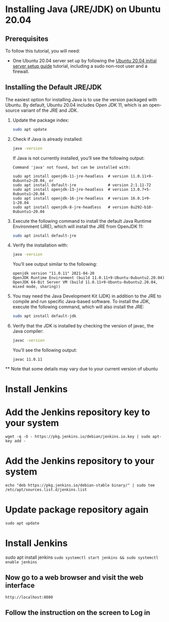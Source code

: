 # Installing Java (JRE/JDK) on Ubuntu 20.04

## Prerequisites
To follow this tutorial, you will need:

- One Ubuntu 20.04 server set up by following the [Ubuntu 20.04 initial server setup guide](link-to-setup-guide) tutorial, including a sudo non-root user and a firewall.

## Installing the Default JRE/JDK
The easiest option for installing Java is to use the version packaged with Ubuntu. By default, Ubuntu 20.04 includes Open JDK 11, which is an open-source variant of the JRE and JDK.

1. Update the package index:

    ```bash
    sudo apt update
    ```

2. Check if Java is already installed:

    ```bash
    java -version
    ```

    If Java is not currently installed, you’ll see the following output:

    ```
    Command 'java' not found, but can be installed with:

    sudo apt install openjdk-11-jre-headless  # version 11.0.11+9-0ubuntu2~20.04, or
    sudo apt install default-jre              # version 2:1.11-72
    sudo apt install openjdk-13-jre-headless  # version 13.0.7+5-0ubuntu1~20.04
    sudo apt install openjdk-16-jre-headless  # version 16.0.1+9-1~20.04
    sudo apt install openjdk-8-jre-headless   # version 8u292-b10-0ubuntu1~20.04
    ```

3. Execute the following command to install the default Java Runtime Environment (JRE), which will install the JRE from OpenJDK 11:

    ```bash
    sudo apt install default-jre
    ```

4. Verify the installation with:

    ```bash
    java -version
    ```

    You’ll see output similar to the following:

    ```
    openjdk version "11.0.11" 2021-04-20
    OpenJDK Runtime Environment (build 11.0.11+9-Ubuntu-0ubuntu2.20.04)
    OpenJDK 64-Bit Server VM (build 11.0.11+9-Ubuntu-0ubuntu2.20.04, mixed mode, sharing))
    ```

5. You may need the Java Development Kit (JDK) in addition to the JRE to compile and run specific Java-based software. To install the JDK, execute the following command, which will also install the JRE:

    ```bash
    sudo apt install default-jdk
    ```

6. Verify that the JDK is installed by checking the version of javac, the Java compiler:

    ```bash
    javac -version
    ```

    You’ll see the following output:

    ```
    javac 11.0.11
    ```
** Note that some details may vary due to your current version of ubuntu



# Install Jenkins

# Add the Jenkins repository key to your system
```wget -q -O - https://pkg.jenkins.io/debian/jenkins.io.key | sudo apt-key add -```

# Add the Jenkins repository to your system
```echo "deb https://pkg.jenkins.io/debian-stable binary/" | sudo tee /etc/apt/sources.list.d/jenkins.list```

# Update package repository again
```sudo apt update```

# Install Jenkins
sudo apt install jenkins
```sudo systemctl start jenkins && sudo systemctl enable jenkins```

## Now go to a web browser and visit the web interface
```http://localhost:8080```

## Follow the instruction on the screen to Log in 
